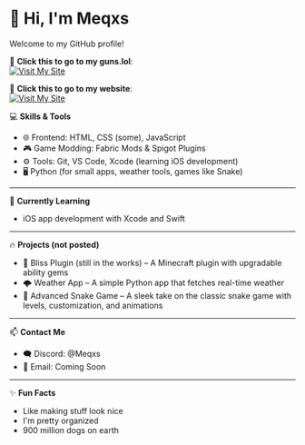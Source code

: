 # 👋 Hi, I'm Meqxs

Welcome to my GitHub profile!

🚀 **Click this to go to my guns.lol**:  
[![Visit My Site](https://img.shields.io/badge/visit-guns.lol%2Fmeqxs-blue?style=for-the-badge)](https://guns.lol/meqxs)

🚀 **Click this to go to my website**:  
[![Visit My Site](https://img.shields.io/badge/visit-meqxs.github.io/Website/%2Fmeqxs-green?style=for-the-badge)](https://meqxs.github.io/Website/)

💻 **Skills & Tools**
- 🌐 Frontend: HTML, CSS (some), JavaScript
- 🎮 Game Modding: Fabric Mods & Spigot Plugins
- ⚙️ Tools: Git, VS Code, Xcode (learning iOS development)
- 🖥️ Python (for small apps, weather tools, games like Snake)

---

🧠 **Currently Learning**
- iOS app development with Xcode and Swift

---

🔥 **Projects (not posted)**
- 🧱 Bliss Plugin (still in the works) – A Minecraft plugin with upgradable ability gems
- 🌩 Weather App – A simple Python app that fetches real-time weather
- 🐍 Advanced Snake Game – A sleek take on the classic snake game with levels, customization, and animations

---

📫 **Contact Me**
- 🗨️ Discord: @Meqxs
- 📧 Email: Coming Soon

---

✨ **Fun Facts**
- Like making stuff look nice
- I'm pretty organized
- 900 million dogs on earth
